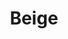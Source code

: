 ---
slug: "/beige"
title: "Beige"
description: "gives off a minimal and youthful look, which would be a great choice for Tumblr users who want to showcase their content in a modern way that feels clean and fun."
url: "https://www.behance.net/gallery/87799899/Beige"
button: "Behance Documentation"

contributions:
  - role: Responsive UI Design

technologies:
  - tool: Figma
  - tool: Tumblr

featuredImages:
  - image: images/beige-1.png
  - image: images/beige-2.png
  - image: images/beige-3.png
  - image: images/beige-4.png
  - image: images/beige-5.png
---